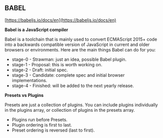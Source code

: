 ## BABEL

[https://babeljs.io/docs/en](https://babeljs.io/docs/en)


**Babel is a JavaScript compiler**

Babel is a toolchain that is mainly used to convert ECMAScript 2015+ code into a backwards compatible version of JavaScript in current and older browsers or environments. Here are the main things Babel can do for you:

- stage-0 - Strawman: just an idea, possible Babel plugin.
- stage-1 - Proposal: this is worth working on.
- stage-2 - Draft: initial spec.
- stage-3 - Candidate: complete spec and initial browser implementations.
- stage-4 - Finished: will be added to the next yearly release.

**Presets vs Plugins**

Presets are just a collection of plugins. You can include plugins individually in the plugins array, or collection of plugins in the presets array.

- Plugins run before Presets.
- Plugin ordering is first to last.
- Preset ordering is reversed (last to first).
